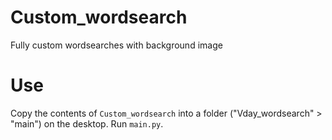 # Custom_wordsearch
Fully custom wordsearches with background image

# Use
Copy the contents of `Custom_wordsearch` into a folder ("Vday_wordsearch" > "main") on the desktop. Run `main.py`.